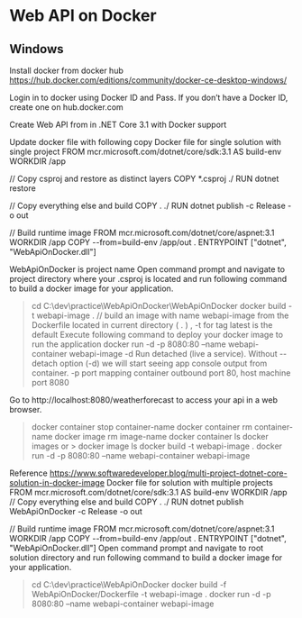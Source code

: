 # Web API on Docker
Windows
---------------
Install docker from docker hub 
https://hub.docker.com/editions/community/docker-ce-desktop-windows/

Login in to docker using Docker ID and Pass. If you don’t have a Docker ID, create one on hub.docker.com

Create Web API from in .NET Core 3.1 with Docker support

Update docker file with following copy
Docker file for single solution with single project
FROM mcr.microsoft.com/dotnet/core/sdk:3.1 AS build-env
WORKDIR /app

// Copy csproj and restore as distinct layers
COPY *.csproj ./
RUN dotnet restore

// Copy everything else and build
COPY . ./
RUN dotnet publish -c Release -o out

// Build runtime image
FROM mcr.microsoft.com/dotnet/core/aspnet:3.1
WORKDIR /app
COPY --from=build-env /app/out .
ENTRYPOINT ["dotnet", "WebApiOnDocker.dll"]

WebApiOnDocker is project name
Open command prompt and navigate to project directory where your .csproj is located and run following command to build a docker image for your application.
> cd C:\dev\practice\WebApiOnDocker\WebApiOnDocker
> docker build -t webapi-image . // build an image with name webapi-image from the Dockerfile located in current directory ( . ) , -t for tag  latest is the default
Execute following command to deploy your docker image to run the application
> docker run -d -p 8080:80 –name webapi-container webapi-image
-d Run detached (live a service). Without --detach option (-d) we will start seeing app console output from container.
-p port mapping container outbound port 80, host machine port 8080

Go to http://localhost:8080/weatherforecast to access your api in a web browser.

> docker container stop container-name
> docker container rm container-name
> docker image rm image-name
> docker container ls
> docker images or > docker image ls
> docker build -t webapi-image .
> docker run -d -p 8080:80 –name webapi-container webapi-image


Reference
https://www.softwaredeveloper.blog/multi-project-dotnet-core-solution-in-docker-image
Docker file for solution with multiple projects
FROM mcr.microsoft.com/dotnet/core/sdk:3.1 AS build-env
WORKDIR /app
// Copy everything else and build
COPY . ./
RUN dotnet publish WebApiOnDocker -c Release -o out

// Build runtime image
FROM mcr.microsoft.com/dotnet/core/aspnet:3.1
WORKDIR /app
COPY --from=build-env /app/out .
ENTRYPOINT ["dotnet", "WebApiOnDocker.dll"]
Open command prompt and navigate to root solution directory and run following command to build a docker image for your application.
> cd C:\dev\practice\WebApiOnDocker
> docker build -f  WebApiOnDocker/Dockerfile -t webapi-image .
> docker run -d -p 8080:80 –name webapi-container webapi-image

